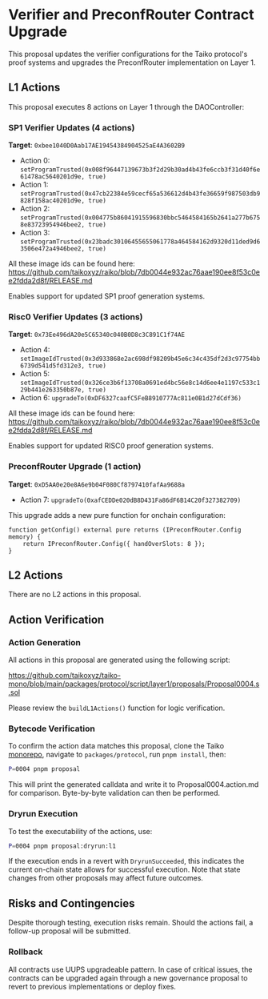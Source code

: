 # Verifier and PreconfRouter Contract Upgrade

This proposal updates the verifier configurations for the Taiko protocol's proof systems and upgrades the PreconfRouter implementation on Layer 1.

## L1 Actions

This proposal executes 8 actions on Layer 1 through the DAOController:

### SP1 Verifier Updates (4 actions)

**Target**: `0xbee1040D0Aab17AE19454384904525aE4A3602B9`

- Action 0: `setProgramTrusted(0x008f96447139673b3f2d29b30ad4b43fe6ccb3f31d40f6e61478ac5640201d9e, true)`
- Action 1: `setProgramTrusted(0x47cb22384e59cecf65a536612d4b43fe36659f987503db9828f158ac40201d9e, true)`
- Action 2: `setProgramTrusted(0x004775b86041915596830bbc5464584165b2641a277b6758e83723954946bee2, true)`
- Action 3: `setProgramTrusted(0x23badc30106455655061778a464584162d9320d11ded9d63506e472a4946bee2, true)`


All these image ids can be found here: https://github.com/taikoxyz/raiko/blob/7db0044e932ac76aae190ee8f53c0ee2fdda2d8f/RELEASE.md

Enables support for updated SP1 proof generation systems.

### Risc0 Verifier Updates (3 actions)

**Target**: `0x73Ee496dA20e5C65340c040B0D8c3C891C1f74AE`

- Action 4: `setImageIdTrusted(0x3d933868e2ac698df98209b45e6c34c435df2d3c97754bb6739d541d5fd312e3, true)`
- Action 5: `setImageIdTrusted(0x326ce3b6f13708a0691ed4bc56e8c14d6ee4e1197c533c129b441e263350b87e, true)`
- Action 6: `upgradeTo(0xDF6327caafC5FeB8910777Ac811e0B1d27dCdf36)`

All these image ids can be found here: https://github.com/taikoxyz/raiko/blob/7db0044e932ac76aae190ee8f53c0ee2fdda2d8f/RELEASE.md


Enables support for updated RISC0 proof generation systems.

### PreconfRouter Upgrade (1 action)

**Target**: `0xD5AA0e20e8A6e9b04F080Cf8797410fafAa9688a`

- Action 7: `upgradeTo(0xafCEDDe020dB8D431Fa86dF6B14C20f327382709)`

This upgrade adds a new pure function for onchain configuration:

```solidity
function getConfig() external pure returns (IPreconfRouter.Config memory) {
    return IPreconfRouter.Config({ handOverSlots: 8 });
}
```

## L2 Actions

There are no L2 actions in this proposal.

## Action Verification

### Action Generation

All actions in this proposal are generated using the following script:

https://github.com/taikoxyz/taiko-mono/blob/main/packages/protocol/script/layer1/proposals/Proposal0004.s.sol

Please review the `buildL1Actions()` function for logic verification.

### Bytecode Verification

To confirm the action data matches this proposal, clone the Taiko [monorepo](https://github.com/taikoxyz/taiko-mono), navigate to `packages/protocol`, run `pnpm install`, then:

```bash
P=0004 pnpm proposal
```

This will print the generated calldata and write it to Proposal0004.action.md for comparison. Byte-by-byte validation can then be performed.

### Dryrun Execution

To test the executability of the actions, use:

```bash
P=0004 pnpm proposal:dryrun:l1
```

If the execution ends in a revert with `DryrunSucceeded`, this indicates the current on-chain state allows for successful execution. Note that state changes from other proposals may affect future outcomes.

## Risks and Contingencies

Despite thorough testing, execution risks remain. Should the actions fail, a follow-up proposal will be submitted.

### Rollback

All contracts use UUPS upgradeable pattern. In case of critical issues, the contracts can be upgraded again through a new governance proposal to revert to previous implementations or deploy fixes.
